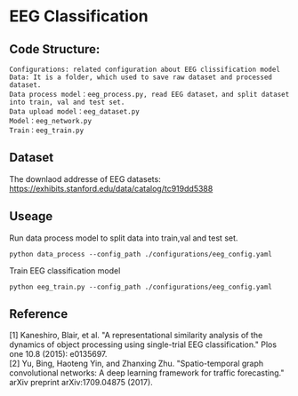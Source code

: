 # EEG Classification
## Code Structure:
    Configurations: related configuration about EEG clissification model
    Data: It is a folder, which used to save raw dataset and processed dataset.
    Data process model：eeg_process.py, read EEG dataset，and split dataset into train, val and test set.
    Data upload model：eeg_dataset.py 
    Model：eeg_network.py
    Train：eeg_train.py

## Dataset
   The downlaod addresse of EEG datasets:  
   https://exhibits.stanford.edu/data/catalog/tc919dd5388

## Useage
   
   Run data process model to split data into train,val and test set.  
   ```
   python data_process --config_path ./configurations/eeg_config.yaml
   ```
   Train EEG classification model  
   ```
   python eeg_train.py --config_path ./configurations/eeg_config.yaml
   ```



## Reference
[1] Kaneshiro, Blair, et al. "A representational similarity analysis of the dynamics of object processing using single-trial EEG classification." Plos one 10.8 (2015): e0135697.  
[2] Yu, Bing, Haoteng Yin, and Zhanxing Zhu. "Spatio-temporal graph convolutional networks: A deep learning framework for traffic forecasting." arXiv preprint arXiv:1709.04875 (2017).
